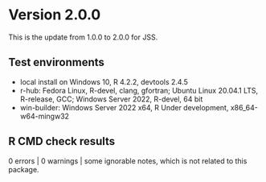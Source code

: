 # Version 2.0.0

This is the update from 1.0.0 to 2.0.0 for JSS.

## Test environments

-   local install on Windows 10, R 4.2.2, devtools 2.4.5
-   r-hub: Fedora Linux, R-devel, clang, gfortran; Ubuntu Linux 20.04.1 LTS, R-release, GCC; Windows Server 2022, R-devel, 64 bit
-   win-builder: Windows Server 2022 x64, R Under development, x86_64-w64-mingw32

## R CMD check results

0 errors \| 0 warnings \| some ignorable notes, which is not related to this package.
